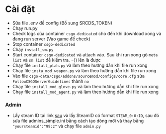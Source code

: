 # Cài đặt
- Sửa file .env để config (Bổ sung SRCDS_TOKEN)
- Chạy run.py
- Check logs của container `csgo-dedicated` cho đến khi download xong và đang run server (Vào game để check)
- Stop container `csgo-dedicated`
- Chạy `install_sm.py`
- Start container `csgo-dedicated` và attach vào. Sau khi run xong gõ `meta list` và `sm list` để kiểm tra. =)) lên là được
- Chạy file `install_ptah.py` và làm theo hướng dẫn khi file run xong
- Chạy file `insta_mod_weapon.py` và làm theo hướng dẫn khi file run xong
- Vào file `csgo-data/csgo/addons/sourcemod/configs/core.cfg` sửa `FollowCSGOServerGuidelines` thành `no`
- Chạy file `install_mod_glove.py` và làm theo hướng dẫn khi file run xong
- Chạy file `install_mod_agent.py` và làm theo hướng dẫn khi file run xong

### Admin
- Lấy steam ID tại link [sau](https://steamid.io/lookup/76561198840401588) và lấy SteamID có format `STEAM_0:0:ID`, sau đó sửa file admins_simple.ini bằng cách tạo dòng mới và thay bằng `"yoursteamid":"99:z"` và chạy file `admin.py`